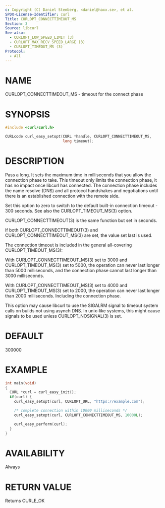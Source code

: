 ```yaml
---
c: Copyright (C) Daniel Stenberg, <daniel@haxx.se>, et al.
SPDX-License-Identifier: curl
Title: CURLOPT_CONNECTTIMEOUT_MS
Section: 3
Source: libcurl
See-also:
  - CURLOPT_LOW_SPEED_LIMIT (3)
  - CURLOPT_MAX_RECV_SPEED_LARGE (3)
  - CURLOPT_TIMEOUT_MS (3)
Protocol:
  - All
---
```


# NAME

CURLOPT_CONNECTTIMEOUT_MS - timeout for the connect phase

# SYNOPSIS

~~~c
#include <curl/curl.h>

CURLcode curl_easy_setopt(CURL *handle, CURLOPT_CONNECTTIMEOUT_MS,
                          long timeout);
~~~

# DESCRIPTION

Pass a long. It sets the maximum time in milliseconds that you allow the
connection phase to take. This timeout only limits the connection phase, it
has no impact once libcurl has connected. The connection phase includes the
name resolve (DNS) and all protocol handshakes and negotiations until there is
an established connection with the remote side.

Set this option to zero to switch to the default built-in connection timeout -
300 seconds. See also the CURLOPT_TIMEOUT_MS(3) option.

CURLOPT_CONNECTTIMEOUT(3) is the same function but set in seconds.

If both CURLOPT_CONNECTTIMEOUT(3) and CURLOPT_CONNECTTIMEOUT_MS(3) are set,
the value set last is used.

The connection timeout is included in the general all-covering
CURLOPT_TIMEOUT_MS(3):

With CURLOPT_CONNECTTIMEOUT_MS(3) set to 3000 and CURLOPT_TIMEOUT_MS(3) set to
5000, the operation can never last longer than 5000 milliseconds, and the
connection phase cannot last longer than 3000 milliseconds.

With CURLOPT_CONNECTTIMEOUT_MS(3) set to 4000 and CURLOPT_TIMEOUT_MS(3) set to
2000, the operation can never last longer than 2000 milliseconds. Including
the connection phase.

This option may cause libcurl to use the SIGALRM signal to timeout system
calls on builds not using asynch DNS. In unix-like systems, this might cause
signals to be used unless CURLOPT_NOSIGNAL(3) is set.

# DEFAULT

300000

# EXAMPLE

~~~c
int main(void)
{
  CURL *curl = curl_easy_init();
  if(curl) {
    curl_easy_setopt(curl, CURLOPT_URL, "https://example.com");

    /* complete connection within 10000 milliseconds */
    curl_easy_setopt(curl, CURLOPT_CONNECTTIMEOUT_MS, 10000L);

    curl_easy_perform(curl);
  }
}
~~~

# AVAILABILITY

Always

# RETURN VALUE

Returns CURLE_OK
